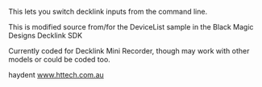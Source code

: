 This lets you switch decklink inputs from the command line.

This is modified source from/for the DeviceList sample in the Black Magic Designs Decklink SDK

Currently coded for Decklink Mini Recorder, though may work with other models or could be coded too.

haydent
www.httech.com.au